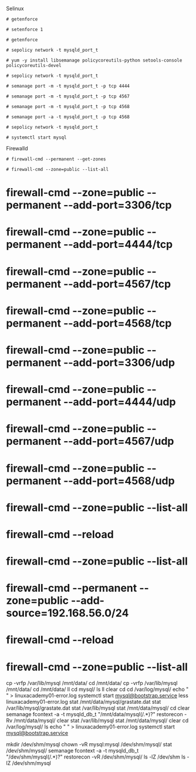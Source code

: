 Selinux
``` 
# getenforce
```
```
# setenforce 1
```
```
# getenforce
```

```
# sepolicy network -t mysqld_port_t
```
```
# yum -y install libsemanage policycoreutils-python setools-console policycoreutils-devel
```
```
# sepolicy network -t mysqld_port_t
```
```
# semanage port -m -t mysqld_port_t -p tcp 4444
```
```
# semanage port -m -t mysqld_port_t -p tcp 4567
```
```
# semanage port -m -t mysqld_port_t -p tcp 4568
```
```
# semanage port -a -t mysqld_port_t -p tcp 4568
```
```
# sepolicy network -t mysqld_port_t
```
```
# systemctl start mysql
```
Firewalld


```
# firewall-cmd --permanent --get-zones
```
```
# firewall-cmd --zone=public --list-all
```

# firewall-cmd --zone=public --permanent --add-port=3306/tcp
# firewall-cmd --zone=public --permanent --add-port=4444/tcp
# firewall-cmd --zone=public --permanent --add-port=4567/tcp
# firewall-cmd --zone=public --permanent --add-port=4568/tcp

# firewall-cmd --zone=public --permanent --add-port=3306/udp
# firewall-cmd --zone=public --permanent --add-port=4444/udp
# firewall-cmd --zone=public --permanent --add-port=4567/udp
# firewall-cmd --zone=public --permanent --add-port=4568/udp

# firewall-cmd --zone=public --list-all

# firewall-cmd --reload

# firewall-cmd --zone=public --list-all

# firewall-cmd --permanent --zone=public --add-source=192.168.56.0/24

# firewall-cmd --reload

# firewall-cmd --zone=public --list-all
















cp -vrfp /var/lib/mysql /mnt/data/
cd /mnt/data/
cp -vrfp /var/lib/mysql /mnt/data/
cd /mnt/data/
ll
cd mysql/
ls
ll
clear
cd
cd /var/log/mysql/
echo " " > linuxacademy01-error.log
systemctl start mysql@bootstrap.service
less linuxacademy01-error.log
stat /mnt/data/mysql/grastate.dat
stat /var/lib/mysql/grastate.dat
stat /var/lib/mysql
stat /mnt/data/mysql/
cd
clear
semanage fcontext -a -t mysqld_db_t "/mnt/data/mysql(/.*)?"
restorecon -Rv /mnt/data/mysql/
clear
stat /var/lib/mysql
stat /mnt/data/mysql/
clear
cd /var/log/mysql/
ls
echo " " > linuxacademy01-error.log
systemctl start mysql@bootstrap.service

mkdir /dev/shm/mysql
chown -vR mysql:mysql /dev/shm/mysql/
stat /dev/shm/mysql/
semanage fcontext -a -t mysqld_db_t "/dev/shm/mysql(/.*)?"
restorecon -vR /dev/shm/mysql/
ls -lZ /dev/shm
ls -lZ /dev/shm/mysql




